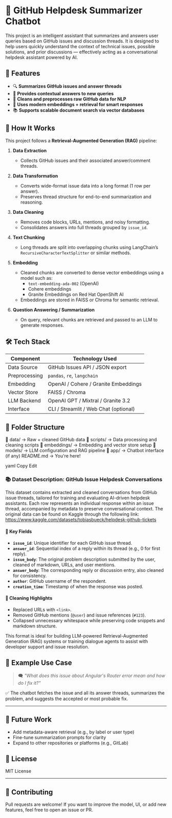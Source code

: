 # 🧠 GitHub Helpdesk Summarizer Chatbot

This project is an intelligent assistant that summarizes and answers user queries based on GitHub issues and discussion threads. It is designed to help users quickly understand the context of technical issues, possible solutions, and prior discussions — effectively acting as a conversational helpdesk assistant powered by AI.

## 🚀 Features

- 🔍 **Summarizes GitHub issues and answer threads**
- 💬 **Provides contextual answers to new queries**
- 🧹 **Cleans and preprocesses raw GitHub data for NLP**
- 🧠 **Uses modern embeddings + retrieval for smart responses**
- 📚 **Supports scalable document search via vector databases**

## 🧩 How It Works

This project follows a **Retrieval-Augmented Generation (RAG)** pipeline:

1. **Data Extraction**
   - Collects GitHub issues and their associated answer/comment threads.

2. **Data Transformation**
   - Converts wide-format issue data into a long format (1 row per answer).
   - Preserves thread structure for end-to-end summarization and reasoning.

3. **Data Cleaning**
   - Removes code blocks, URLs, mentions, and noisy formatting.
   - Consolidates answers into full threads grouped by `issue_id`.

4. **Text Chunking**
   - Long threads are split into overlapping chunks using LangChain’s `RecursiveCharacterTextSplitter` or similar methods.

5. **Embedding**
   - Cleaned chunks are converted to dense vector embeddings using a model such as:
     - `text-embedding-ada-002` (OpenAI)
     - Cohere embeddings
     - Granite Embeddings on Red Hat OpenShift AI
   - Embeddings are stored in FAISS or Chroma for semantic retrieval.

6. **Question Answering / Summarization**
   - On query, relevant chunks are retrieved and passed to an LLM to generate responses.

## 🛠️ Tech Stack

| Component       | Technology Used                      |
|----------------|---------------------------------------|
| Data Source     | GitHub Issues API / JSON export      |
| Preprocessing   | `pandas`, `re`, `langchain`          |
| Embedding       | OpenAI / Cohere / Granite Embeddings |
| Vector Store    | FAISS / Chroma                       |
| LLM Backend     | OpenAI GPT / Mixtral / Granite 3.2   |
| Interface       | CLI / Streamlit / Web Chat (optional)|

## 📁 Folder Structure

📂 data/ → Raw + cleaned GitHub data 📂 scripts/ → Data processing and cleaning scripts 📂 embeddings/ → Embedding and vector store setup 📂 models/ → LLM configuration and RAG pipeline 📂 app/ → Chatbot interface (if any) README.md → You're here!

yaml
Copy
Edit

### 📚 Dataset Description: GitHub Issue Helpdesk Conversations

This dataset contains extracted and cleaned conversations from GitHub issue threads, tailored for training and evaluating AI-driven helpdesk assistants. Each row represents an individual response within an issue thread, accompanied by metadata to preserve conversational context. The original data can be found on Kaggle through the following link: https://www.kaggle.com/datasets/tobiasbueck/helpdesk-github-tickets 

#### 🔑 Key Fields
- **`issue_id`**: Unique identifier for each GitHub issue thread.
- **`answer_id`**: Sequential index of a reply within its thread (e.g., 0 for first reply).
- **`issue_body`**: The original problem description submitted by the user, cleaned of markdown, URLs, and user mentions.
- **`answer_body`**: The corresponding reply or discussion entry, also cleaned for consistency.
- **`author`**: GitHub username of the respondent.
- **`creation_time`**: Timestamp of when the response was posted.

#### 🧼 Cleaning Highlights
- Replaced URLs with `<link>`.
- Removed GitHub mentions (`@user`) and issue references (`#123`).
- Collapsed unnecessary whitespace while preserving code snippets and markdown structure.

This format is ideal for building LLM-powered Retrieval-Augmented Generation (RAG) systems or training dialogue agents to assist with developer support and issue resolution.

## 🧪 Example Use Case

> 🗨️ *"What does this issue about Angular's Router error mean and how do I fix it?"*

✅ The chatbot fetches the issue and all its answer threads, summarizes the problem, and suggests the accepted or most probable fix.

---

## 🧠 Future Work

- Add metadata-aware retrieval (e.g., by label or user type)
- Fine-tune summarization prompts for clarity
- Expand to other repositories or platforms (e.g., GitLab)

## 📄 License

MIT License

---

## 🤝 Contributing

Pull requests are welcome! If you want to improve the model, UI, or add new features, feel free to open an issue or PR.
